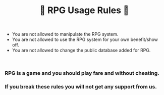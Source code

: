 <h1 align="center">🎀 RPG Usage Rules 🎀
</h1>

<br>

- You are not allowed to manipulate the RPG system.
- You are not allowed to use the RPG system for your own benefit/show off.
- You are not allowed to change the public database added for RPG.

<br>

### RPG is a game and you should play fare and without cheating.
### If you break these rules you will not get any support from us.